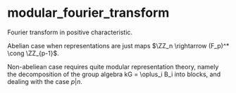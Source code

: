 # modular_fourier_transform
 Fourier transform in positive characteristic. 
 
Abelian case when representations are just maps $\ZZ_n \rightarrow (F_p)^* \cong \ZZ_{p-1}$.

Non-abeliean case requires quite modular representation theory, namely the decomposition of the group algebra kG = \oplus_i B_i into blocks, and dealing with the case $p|n$.
